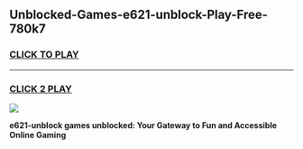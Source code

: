 
## Unblocked-Games-e621-unblock-Play-Free-780k7
<h3>
<a href="https://premium76.site?title=e621-unblock&ref=12A">CLICK TO PLAY</a></h3>
<hr>

<h3>
<a href="https://premium76.site?title=e621-unblock&ref=12A">CLICK 2 PLAY</a>
  
</h3>

<a href="https://premium76.site?title=e621-unblock&ref=12A"><img src="https://clearcache.store/games.png"></a>


**e621-unblock games unblocked: Your Gateway to Fun and Accessible Online Gaming**

